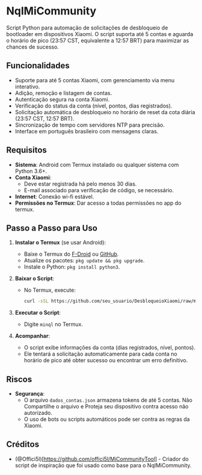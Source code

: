 # NqlMiCommunity

Script Python para automação de solicitações de desbloqueio de bootloader em dispositivos Xiaomi. O script suporta até 5 contas e aguarda o horário de pico (23:57 CST, equivalente a 12:57 BRT) para maximizar as chances de sucesso.

## Funcionalidades
- Suporte para até 5 contas Xiaomi, com gerenciamento via menu interativo.
- Adição, remoção e listagem de contas.
- Autenticação segura na conta Xiaomi.
- Verificação do status da conta (nível, pontos, dias registrados).
- Solicitação automática de desbloqueio no horário de reset da cota diária (23:57 CST, 12:57 BRT).
- Sincronização de tempo com servidores NTP para precisão.
- Interface em português brasileiro com mensagens claras.

## Requisitos
- **Sistema**: Android com Termux instalado ou qualquer sistema com Python 3.6+.
- **Conta Xiaomi**:
  - Deve estar registrada há pelo menos 30 dias.
  - E-mail associado para verificação de código, se necessário.
- **Internet**: Conexão wi-fi estável.
- **Permissões no Termux**: Dar acesso a todas permissões no app do termux.

## Passo a Passo para Uso
1. **Instalar o Termux** (se usar Android):
   - Baixe o Termux do [F-Droid](https://f-droid.org) ou [GitHub](https://github.com/termux/termux-app).
   - Atualize os pacotes: `pkg update && pkg upgrade`.
   - Instale o Python: `pkg install python3`.

2. **Baixar o Script**:
   - No Termux, execute:
     ```bash
     curl -sSL https://github.com/seu_usuario/DesbloqueioXiaomi/raw/main/desbloqueio_xiaomi.py -o "$PREFIX/bin/minql" && chmod +x "$PREFIX/bin/minql"
     ```

3. **Executar o Script**:
   - Digite ```minql``` no Termux.

4. **Acompanhar**:
   - O script exibe informações da conta (dias registrados, nível, pontos).
   - Ele tentará a solicitação automaticamente para cada conta no horário de pico até obter sucesso ou encontrar um erro definitivo.

## Riscos
- **Segurança**:
  - O arquivo `dados_contas.json` armazena tokens de até 5 contas. Não Compartilhe o arquivo e Proteja seu dispositivo contra acesso não autorizado.
  - O uso de bots ou scripts automáticos pode ser contra as regras da Xiaomi.

## Créditos
- (@Offici5l)[https://github.com/offici5l/MiCommunityTool] - Criador do script de inspiração que foi usado como base para o NqlMiCommunity.
